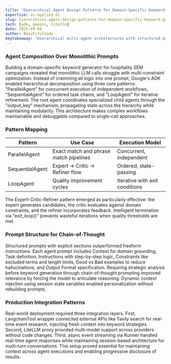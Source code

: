 ```yaml
---
title: "Hierarchical Agent Design Patterns for Domain-Specific Keyword Generation"
expertise: ai-applied-ml
slug: hierarchical-agent-design-patterns-for-domain-specific-keyword-generation
tech: [adk, gemini, litellm]
date: 2025-09-04
author: BeautifulCode
keytakeaway: "Hierarchical multi-agent architectures with structured prompts and domain-specific critic loops outperform monolithic LLM calls for complex, constraint-heavy generation tasks."
---
```


### Agent Composition Over Monolithic Prompts

Building a domain-specific keyword generator for hospitality SEM campaigns revealed that monolithic LLM calls struggle with multi-constraint optimization. Instead of cramming all logic into one prompt, Google's ADK enabled hierarchical decomposition using three core patterns: "ParallelAgent" for concurrent execution of independent workflows, "SequentialAgent" for ordered task chains, and "LoopAgent" for iterative refinement. The root agent coordinates specialized child agents through the "output_key" mechanism, propagating state across the hierarchy while maintaining modularity. This architecture makes complex workflows maintainable and debuggable compared to single-call approaches.

### Pattern Mapping

| Pattern | Use Case | Execution Model |
|---------|----------|-----------------|
| ParallelAgent | Exact match and phrase match pipelines | Concurrent, independent |
| SequentialAgent | Expert → Critic → Refiner flow | Ordered, state-passing |
| LoopAgent | Quality improvement cycles | Iterative with exit conditions |

The Expert-Critic-Refiner pattern emerged as particularly effective: the expert generates candidates, the critic evaluates against domain constraints, and the refiner incorporates feedback. Intelligent termination via "exit_loop()" prevents wasteful iterations when quality thresholds are met.

### Prompt Structure for Chain-of-Thought

Structured prompts with explicit sections outperformed freeform instructions. Each agent prompt includes Context for domain grounding, Task definition, Instructions with step-by-step logic, Constraints like excluded terms and length limits, Good vs Bad examples to reduce hallucinations, and Output Format specification. Requiring strategic analysis before keyword generation through chain-of-thought prompting improved relevance by forcing the model to articulate reasoning. Dynamic context injection using session state variables enabled personalization without rebuilding prompts.

### Production Integration Patterns

Real-world deployment required three integration layers. First, LangchainTool wrapper connected external APIs like Tavily search for real-time event research, injecting fresh context into keyword strategies. Second, LiteLLM proxy provided multi-model support across providers without code changes. Third, async event streaming via Runner handled real-time agent responses while maintaining session-based architecture for multi-turn conversations. This setup proved essential for maintaining context across agent executions and enabling progressive disclosure of results.